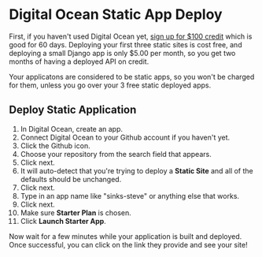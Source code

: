 # Digital Ocean Static App Deploy

First, if you haven't used Digital Ocean yet, [sign up for $100 credit](https://m.do.co/c/47e5e578d1cd) which is good for 60 days. Deploying your first three static sites is cost free, and deploying a small Django app is only $5.00 per month, so you get two months of having a deployed API on credit.

Your applicatons are considered to be static apps, so you won't be charged for them, unless you go over your 3 free static deployed apps.

## Deploy Static Application

1. In Digital Ocean, create an app.
1. Connect Digital Ocean to your Github account if you haven't yet.
1. Click the Github icon.
1. Choose your repository from the search field that appears.
1. Click next.
1. It will auto-detect that you're trying to deploy a **Static Site** and all of the defaults should be unchanged.
1. Click next.
1. Type in an app name like "sinks-steve" or anything else that works.
1. Click next.
1. Make sure **Starter Plan** is chosen.
1. Click **Launch Starter App**.

Now wait for a few minutes while your application is built and deployed. Once successful, you can click on the link they provide and see your site!

